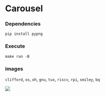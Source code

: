 # Carousel

### Dependencies

```
pip install pypng
```

### Execute

```
make run -B
```

### images

`clifford`, `os`, `oh`, `gnu`, `tux`, `riscv`, `rpi`, `smiley`, `bq`

![][image_viewer]

[image_viewer]: ../images/app_image_viewer.jpg
